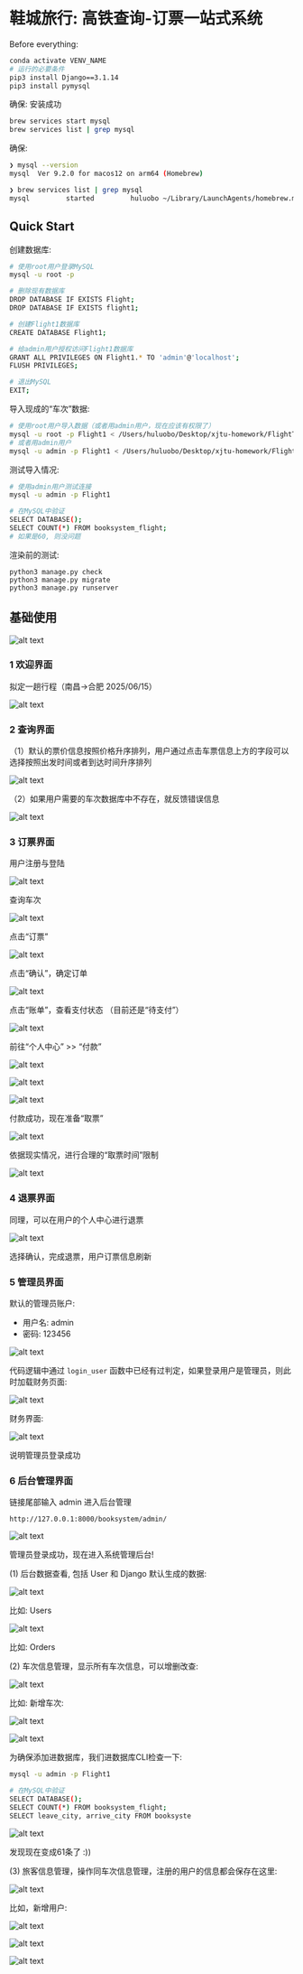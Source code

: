 # 鞋城旅行: 高铁查询-订票一站式系统

Before everything:

```sh
conda activate VENV_NAME
# 运行的必要条件
pip3 install Django==3.1.14
pip3 install pymysql
```

确保: 安装成功

```sh
brew services start mysql  
brew services list | grep mysql
```

确保:

```sh
❯ mysql --version                  
mysql  Ver 9.2.0 for macos12 on arm64 (Homebrew)

❯ brew services list | grep mysql
mysql         started         huluobo ~/Library/LaunchAgents/homebrew.mxcl.mysql.plist
```

## Quick Start

创建数据库:

```sh
# 使用root用户登录MySQL
mysql -u root -p

# 删除现有数据库
DROP DATABASE IF EXISTS Flight;
DROP DATABASE IF EXISTS flight1;

# 创建Flight1数据库
CREATE DATABASE Flight1;

# 给admin用户授权访问Flight1数据库
GRANT ALL PRIVILEGES ON Flight1.* TO 'admin'@'localhost';
FLUSH PRIVILEGES;

# 退出MySQL
EXIT;
```

导入现成的“车次”数据:

```sh
# 使用root用户导入数据（或者用admin用户，现在应该有权限了）
mysql -u root -p Flight1 < /Users/huluobo/Desktop/xjtu-homework/FlightTicket_Database/Flight1.sql
# 或者用admin用户
mysql -u admin -p Flight1 < /Users/huluobo/Desktop/xjtu-homework/FlightTicket_Database/Flight1.sql
```

测试导入情况:

```sh
# 使用admin用户测试连接
mysql -u admin -p Flight1

# 在MySQL中验证
SELECT DATABASE();
SELECT COUNT(*) FROM booksystem_flight;
# 如果是60, 则没问题
```

渲染前的测试:

```
python3 manage.py check
python3 manage.py migrate
python3 manage.py runserver
```

## 基础使用

![alt text](./image/image-0.png)

### 1 欢迎界面

拟定一趟行程（南昌→合肥 2025/06/15）

![alt text](./image/image-1.png)

### 2 查询界面

（1）默认的票价信息按照价格升序排列，用户通过点击车票信息上方的字段可以选择按照出发时间或者到达时间升序排列

![alt text](./image/image-2.png)

（2）如果用户需要的车次数据库中不存在，就反馈错误信息

![alt text](./image/image-3.png)

### 3 订票界面

用户注册与登陆

![alt text](./image/image-14.png)

查询车次

![alt text](./image/image-4.png)

点击“订票”

![alt text](./image/image-5.png)

点击“确认”，确定订单

![alt text](./image/image-6.png)

点击“账单”，查看支付状态 （目前还是“待支付”）

![alt text](./image/image-7.png)

前往“个人中心” >> “付款”

![alt text](./image/image-8.png)

![alt text](./image/image-9.png)

![alt text](./image/image-10.png)

付款成功，现在准备“取票”

![alt text](./image/image-11.png)

依据现实情况，进行合理的“取票时间”限制

![alt text](./image/image-12.png)

### 4 退票界面

同理，可以在用户的个人中心进行退票

![alt text](./image/image-13.png)

选择确认，完成退票，用户订票信息刷新

### 5 管理员界面

默认的管理员账户:

- 用户名: admin
- 密码: 123456

![alt text](./image/image-15.png)

代码逻辑中通过 `login_user` 函数中已经有过判定，如果登录用户是管理员，则此时加载财务页面:

![alt text](./image/image-16.png)

财务界面:

![alt text](./image/image-17.png)

说明管理员登录成功

### 6 后台管理界面

链接尾部输入 admin 进入后台管理

```
http://127.0.0.1:8000/booksystem/admin/
```

![alt text](./image/image-18.png)

管理员登录成功，现在进入系统管理后台!

(1) 后台数据查看, 包括 User 和 Django 默认生成的数据:

![alt text](./image/image-19.png)

比如: Users

![alt text](./image/image-20.png)

比如: Orders

(2) 车次信息管理，显示所有车次信息，可以增删改查:

![alt text](./image/image-21.png)

比如: 新增车次:

![alt text](./image/image-26.png)

![alt text](./image/image-27.png)

为确保添加进数据库，我们进数据库CLI检查一下:

```sh
mysql -u admin -p Flight1

# 在MySQL中验证
SELECT DATABASE();
SELECT COUNT(*) FROM booksystem_flight;
SELECT leave_city, arrive_city FROM booksyste
```

![alt text](./image/image-28.png)

发现现在变成61条了 :))

(3) 旅客信息管理，操作同车次信息管理，注册的用户的信息都会保存在这里:

![alt text](./image/image-22.png)

比如，新增用户:

![alt text](./image/image-23.png)

![alt text](./image/image-24.png)

![alt text](./image/image-25.png)


